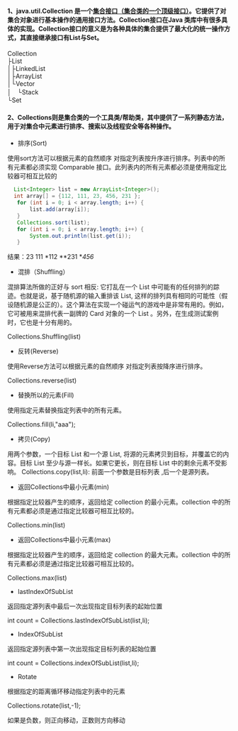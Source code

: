 #### 1、java.util.Collection 是一个<u>集合接口（集合类的一个顶级接口）</u>。它提供了对集合对象进行基本操作的通用接口方法。Collection接口在Java 类库中有很多具体的实现。Collection接口的意义是为各种具体的集合提供了最大化的统一操作方式，其直接继承接口有List与Set。

Collection   
├List   
│├LinkedList   
│├ArrayList   
│└Vector   
│　└Stack   
└Set

#### 2、Collections则是集合类的一个工具类/帮助类，其中提供了一系列静态方法，用于对集合中元素进行排序、搜索以及线程安全等各种操作。

* 排序(Sort)

使用sort方法可以根据元素的自然顺序 对指定列表按升序进行排序。列表中的所有元素都必须实现 Comparable 接口。此列表内的所有元素都必须是使用指定比较器可相互比较的

```java
  List<Integer> list = new ArrayList<Integer>();
  int array[] = {112, 111, 23, 456, 231 };
   for (int i = 0; i < array.length; i++) {
       list.add(array[i]);
   }
   Collections.sort(list);
   for (int i = 0; i < array.length; i++) {
       System.out.println(list.get(i));
   }
```

结果：23  111  *112  **231  **456*

* 混排（Shuffling）

混排算法所做的正好与 sort 相反: 它打乱在一个 List 中可能有的任何排列的踪迹。也就是说，基于随机源的输入重排该 List, 这样的排列具有相同的可能性（假设随机源是公正的）。这个算法在实现一个碰运气的游戏中是非常有用的。例如，它可被用来混排代表一副牌的 Card 对象的一个 List 。另外，在生成测试案例时，它也是十分有用的。

Collections.Shuffling(list)

* 反转(Reverse)

使用Reverse方法可以根据元素的自然顺序 对指定列表按降序进行排序。

Collections.reverse(list)

* 替换所以的元素(Fill)

使用指定元素替换指定列表中的所有元素。

Collections.fill(li,"aaa");

* 拷贝(Copy)

用两个参数，一个目标 List 和一个源 List, 将源的元素拷贝到目标，并覆盖它的内容。目标 List 至少与源一样长。如果它更长，则在目标 List 中的剩余元素不受影响。
Collections.copy(list,li): 前面一个参数是目标列表 ,后一个是源列表。

* 返回Collections中最小元素(min)

根据指定比较器产生的顺序，返回给定 collection 的最小元素。collection 中的所有元素都必须是通过指定比较器可相互比较的。

Collections.min(list)

* 返回Collections中最小元素(max)

根据指定比较器产生的顺序，返回给定 collection 的最大元素。collection 中的所有元素都必须是通过指定比较器可相互比较的。

Collections.max(list)

* lastIndexOfSubList

返回指定源列表中最后一次出现指定目标列表的起始位置

int count = Collections.lastIndexOfSubList(list,li);

* IndexOfSubList

返回指定源列表中第一次出现指定目标列表的起始位置

int count = Collections.indexOfSubList(list,li);

* Rotate

根据指定的距离循环移动指定列表中的元素

Collections.rotate(list,-1);

如果是负数，则正向移动，正数则方向移动






